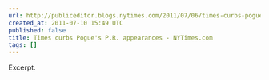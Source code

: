 ```yaml
---
url: http://publiceditor.blogs.nytimes.com/2011/07/06/times-curbs-pogues-pr-appearances/
created_at: 2011-07-10 15:49 UTC
published: false
title: Times curbs Pogue's P.R. appearances - NYTimes.com
tags: []
---
```


Excerpt.
